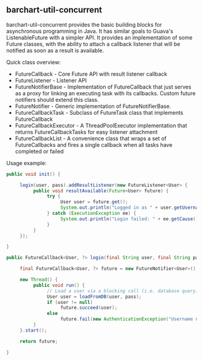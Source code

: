## barchart-util-concurrent

barchart-util-concurrent provides the basic building blocks for asynchronous programming in
Java. It has similar goals to Guava's ListenableFuture with a simpler API. It provides an
implementation of some Future<E> classes, with the ability to attach a callback listener that
will be notified as soon as a result is available.

Quick class overview:

* FutureCallback - Core Future API with result listener callback
* FutureListener - Listener API
* FutureNotifierBase - Implementation of FutureCallback that just serves as a proxy for
linking an executing task with its callbacks. Custom future notifiers should extend this class.
* FutureNotifier - Generic implementation of FutureNotifierBase.
* FutureCallbackTask - Subclass of FutureTask<E> class that implements FutureCallback<E>
* FutureCallbackExecutor - A ThreadPoolExecutor implementation that returns FutureCallbackTasks
for easy listener attachment
* FutureCallbackList - A convenience class that wraps a set of FutureCallbacks and fires a
single callback when all tasks have completed or failed

Usage example:

```java
public void init() {

     login(user, pass).addResultListener(new FutureListener<User> {
          public void resultAvailable(Future<User> future) {
               try {
                    User user = future.get();
                    System.out.println("Logged in as " + user.getUsername());
               } catch (ExecutionException ee) {
                    System.out.println("Login failed: " + ee.getCause());
               }
          }
     });

}

public FutureCallback<User, ?> login(final String user, final String pass) {

     final FutureCallback<User, ?> future = new FutureNotifier<User>();

     new Thread() {
          public void run() {
               // Load a user via a blocking call (i.e. database query)
               User user = loadFromDB(user, pass);
               if (user != null)
                    future.succeed(user);
               else
                    future.fail(new AuthenticationException("Username not found"));
          }
     }.start();

     return future;

}
```
